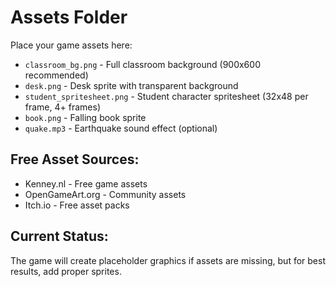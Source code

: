# Assets Folder

Place your game assets here:

- `classroom_bg.png` - Full classroom background (900x600 recommended)
- `desk.png` - Desk sprite with transparent background
- `student_spritesheet.png` - Student character spritesheet (32x48 per frame, 4+ frames)
- `book.png` - Falling book sprite
- `quake.mp3` - Earthquake sound effect (optional)

## Free Asset Sources:
- Kenney.nl - Free game assets
- OpenGameArt.org - Community assets
- Itch.io - Free asset packs

## Current Status:
The game will create placeholder graphics if assets are missing, but for best results, add proper sprites.
